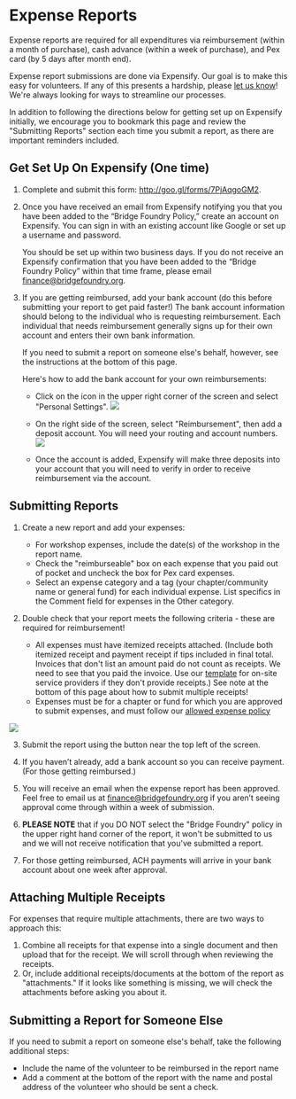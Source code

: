 # Expense Reports
Expense reports are required for all expenditures via reimbursement (within a month of purchase), cash advance (within a week of purchase), and Pex card (by 5 days after month end).

Expense report submissions are done via Expensify.  Our goal is to make this easy for volunteers.  If any of this presents a hardship, please [let us know](mailto:finance@bridgefoundry.org)!  We're always looking for ways to streamline our processes.

In addition to following the directions below for getting set up on Expensify initially, we encourage you to bookmark this page and review the "Submitting Reports" section each time you submit a report, as there are important reminders included.

## Get Set Up On Expensify (One time)

1. Complete and submit this form: http://goo.gl/forms/7PjAqgoGM2.

2. Once you have received an email from Expensify notifying you that you have been added to the “Bridge Foundry Policy,” create an account on Expensify. You can sign in with an existing account like Google or set up a username and password.
   
   You should be set up within two business days. If you do not receive an Expensify confirmation that you have been added to the “Bridge Foundry Policy” within that time frame, please email finance@bridgefoundry.org.

3. If you are getting reimbursed, add your bank account (do this before submitting your report to get paid faster!) The bank account information should belong to the individual who is requesting reimbursement. Each individual that needs reimbursement generally signs up for their own account and enters their own bank information.

   If you need to submit a report on someone else's behalf, however, see the instructions at the bottom of this page.

   Here's how to add the bank account for your own reimbursements:
   * Click on the icon in the upper right corner of the screen and select "Personal Settings". ![](https://lh5.googleusercontent.com/N0U2jdm8BS4HY3pz3ReYlLDNXVZOrQZaduuYKP2Yu2FS50PJ5GdIBI3Niw9MXWXKcEIFk40n1dstM6JwoIJ0-2wLr-iKlUO36YmnPfYMVTY47kI3n1cXWoyffud5kMsyLnzPc_E)
   
   * On the right side of the screen, select "Reimbursement", then add a deposit account. You will need your routing and account numbers.
![](https://lh5.googleusercontent.com/GPv_a6Vrai9tyHbG895_uxwkXnv3uthys0Vtq8cd1IaRnujV036fHo7laRyTovBkFTyHTusl1xNzEl07TQTsJ_3W57Y5bZ8cyMdQ1B0eQqqB5ehoQP778k3p0M-bhsmDJBQRDXQ)

   * Once the account is added, Expensify will make three deposits into your account that you will need to verify in order to receive reimbursement via the account.

## Submitting Reports

1. Create a new report and add your expenses: 
   - For workshop expenses, include the date(s) of the workshop in the report name.
   - Check the "reimburseable" box on each expense that you paid out of pocket and uncheck the box for Pex card expenses.
   - Select an expense category and a tag (your chapter/community name or general fund) for each individual expense. List specifics in the Comment field for expenses in the Other category.
   
2. Double check that your report meets the following criteria - these are required for reimbursement!
   - All expenses must have itemized receipts attached. (Include both itemized receipt and payment receipt if tips included in final total. Invoices that don't list an amount paid do not count as receipts. We need to see that you paid the invoice. Use our [template](https://drive.google.com/file/d/0ByFHpp-IkBaFbnBZTndCWTktcmc/view?usp=sharing) for on-site service providers if they don't provide receipts.) See note at the bottom of this page about how to submit multiple receipts!
   - Expenses must be for a chapter or fund for which you are approved to submit expenses, and must follow our [allowed expense policy](https://github.com/bridgefoundry/operations/blob/master/using-funds/approved-expenses-policy.md)

![](https://lh3.googleusercontent.com/rRTZcD2dWM6CwDQGjCKGJM_AXwfBBWmfYcP87CJze6wjjLEGfIWSmSoy9YoYNkIpPh9a7BeHf37X1Eqne65WWhE-XbNXt3SJBoLTpJSMR2lYgEk_8aIYCaR-eqiCiMdD2gAGkoM)

3. Submit the report using the button near the top left of the screen.

4. If you haven’t already, add a bank account so you can receive payment. (For those getting reimbursed.)

5. You will receive an email when the expense report has been approved. Feel free to email us at finance@bridgefoundry.org if you aren’t seeing approval come through within a week of submission.

6. **PLEASE NOTE** that if you DO NOT select the "Bridge Foundry" policy in the upper right hand corner of the report, it won't be submitted to us and we will not receive notification that you've submitted a report.

7. For those getting reimbursed, ACH payments will arrive in your bank account about one week after approval. 

## Attaching Multiple Receipts
For expenses that require multiple attachments, there are two ways to approach this:
1. Combine all receipts for that expense into a single document and then upload that for the receipt. We will scroll through when reviewing the receipts.
2. Or, include additional receipts/documents at the bottom of the report as "attachments." If it looks like something is missing, we will check the attachments before asking you about it.

## Submitting a Report for Someone Else

If you need to submit a report on someone else's behalf, take the following additional steps:
- Include the name of the volunteer to be reimbursed in the report name
- Add a comment at the bottom of the report with the name and postal address of the volunteer who should be sent a check.
